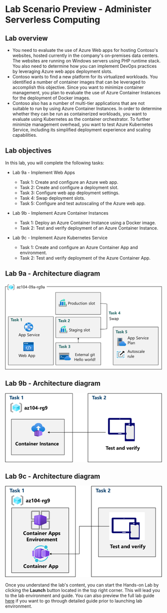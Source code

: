 # Lab Scenario Preview - Administer Serverless Computing

## Lab overview
+ You need to evaluate the use of Azure Web apps for hosting Contoso's websites, hosted currently in the company's on-premises data centers. The websites are running on Windows servers using PHP runtime stack. You also need to determine how you can implement DevOps practices by leveraging Azure web apps deployment slots.
+ Contoso wants to find a new platform for its virtualized workloads. You identified a number of container images that can be leveraged to accomplish this objective. Since you want to minimize container management, you plan to evaluate the use of Azure Container Instances for the deployment of Docker images.
+ Contoso also has a number of multi-tier applications that are not suitable to run by using Azure Container Instances. In order to determine whether they can be run as containerized workloads, you want to evaluate using Kubernetes as the container orchestrator. To further minimize management overhead, you want to test Azure Kubernetes Service, including its simplified deployment experience and scaling capabilities.

## Lab objectives
In this lab, you will complete the following tasks:
+ Lab 9a - Implement Web Apps
   + Task 1: Create and configure an Azure web app.
   + Task 2: Create and configure a deployment slot.
   + Task 3: Configure web app deployment settings.
   + Task 4: Swap deployment slots.
   + Task 5: Configure and test autoscaling of the Azure web app.
   
+ Lab 9b - Implement Azure Container Instances
    + Task 1: Deploy an Azure Container Instance using a Docker image.
    + Task 2: Test and verify deployment of an Azure Container Instance.

+ Lab 9c - Implement Azure Kubernetes Service
    + Task 1: Create and configure an Azure Container App and environment.
    + Task 2: Test and verify deployment of the Azure Container App.


## Lab 9a - Architecture diagram
![Diagram of the tasks.](../media/az104-lab09a-architecture.png)

## Lab 9b - Architecture diagram
![Diagram of the tasks.](../media/az104-lab09b-aci-architecture.png)

## Lab 9c - Architecture diagram
![Diagram of the tasks.](../media/az104-lab09b-aca-architecture.png)

Once you understand the lab's content, you can start the Hands-on Lab by clicking the **Launch** button located in the top right corner. This will lead you to the lab environment and guide. You can also preview the full lab guide [here](https://experience.cloudlabs.ai/#/labguidepreview/bb5b591a-9f0a-4749-8d59-a19847b6e0e9) if you want to go through detailed guide prior to launching lab environment.
